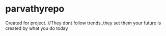 # parvathyrepo
Created for project.
//They dont follow trends..they set them
your future is created by what you do today
